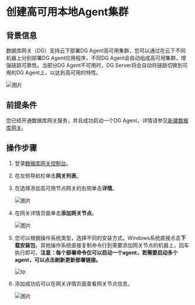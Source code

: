 # 创建高可用本地Agent集群

## 背景信息

数据库网关（DG）支持云下部署DG Agent高可用集群，您可以通过在云下不同机器上分别部署DG Agent应用程序，不同DG Agent会自动组成高可用集群，增强链路可靠性。当部分DG Agent不可用时，DG Server将会自动将链路切换到可用的DG Agent上，以达到高可用的特性。

![图片](https://static-aliyun-doc.oss-accelerate.aliyuncs.com/assets/img/zh-CN/7376330061/p167489.png)

## 前提条件

您已经开通数据库网关服务，并且成功启动一个DG Agent，详情请参见[新建数据库网关](/intl.zh-CN/用户指南/新建数据库网关.md)。

## 操作步骤

1.  登录[数据库网关控制台](https://dg.console.aliyun.com/gateway)。
2.  在左侧导航栏单击**网关列表**。
3.  在选择添加高可用节点网关的右侧单击**详情**。

    ![图片](https://static-aliyun-doc.oss-accelerate.aliyuncs.com/assets/img/zh-CN/8376330061/p167356.png)

4.  在网关详情页面单击**添加网关节点**。

    ![图片](https://static-aliyun-doc.oss-accelerate.aliyuncs.com/assets/img/zh-CN/8376330061/p167357.png)

5.  您可以根据操作系统类型，选择不同的安装方式。Windows系统直接点击**下载安装包**，其他操作系统直接复制命令行到需要添加网关节点的机器上，回车执行即可。**注意：每个部署命令仅可以启动一个agent，若需要启动多个agent，可以点击刷新更新部署链接。**

    ![tp](https://static-aliyun-doc.oss-accelerate.aliyuncs.com/assets/img/zh-CN/4825287951/p139203.png)

6.  添加成功后可以在网关详情页面查看网关节点信息。

    ![图片](https://static-aliyun-doc.oss-accelerate.aliyuncs.com/assets/img/zh-CN/8376330061/p167490.png)


